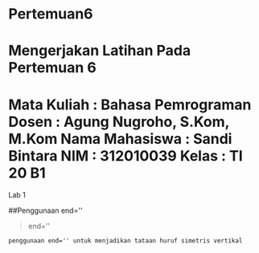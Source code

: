 # Pertemuan6
Mengerjakan  Latihan  Pada Pertemuan 6
======================================
Mata Kuliah	: Bahasa Pemrograman
Dosen		: Agung Nugroho, S.Kom, M.Kom
Nama Mahasiswa	: Sandi Bintara
NIM		: 312010039
Kelas		: TI 20 B1
======================================

Lab 1

##Penggunaan end=''

> end=''

`penggunaan end='' untuk menjadikan tataan huruf simetris vertikal`



